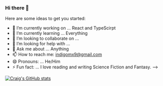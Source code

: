 ### Hi there 👋

Here are some ideas to get you started:

- 🔭 I’m currently working on ... React and TypeScirpt
- 🌱 I’m currently learning ... Everything
- 👯 I’m looking to collaborate on ... 
- 🤔 I’m looking for help with ... 
- 💬 Ask me about ... Anything
- 📫 How to reach me: indigomx9@gmail.com
- 😄 Pronouns: ... He/Him
- ⚡ Fun fact: ... I love reading and writing Science Fiction and Fantasy.
-->

[![Craig's GitHub stats](https://github-readme-stats.vercel.app/api?username=indigomx9)](https://github.com/anuraghazra/github-readme-stats)
